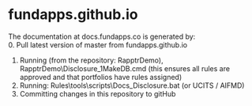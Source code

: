 fundapps.github.io
==================

The documentation at docs.fundapps.co is generated by:  
0. Pull latest version of master from fundapps.github.io  
1. Running (from the repository: RapptrDemo), RapptrDemo\Disclosure_1MakeDB.cmd (this ensures all rules are approved and that portfolios have rules assigned)  
2. Running: Rules\tools\scripts\Docs_Disclosure.bat (or UCITS / AIFMD)  
3. Committing changes in this repository to gitHub
